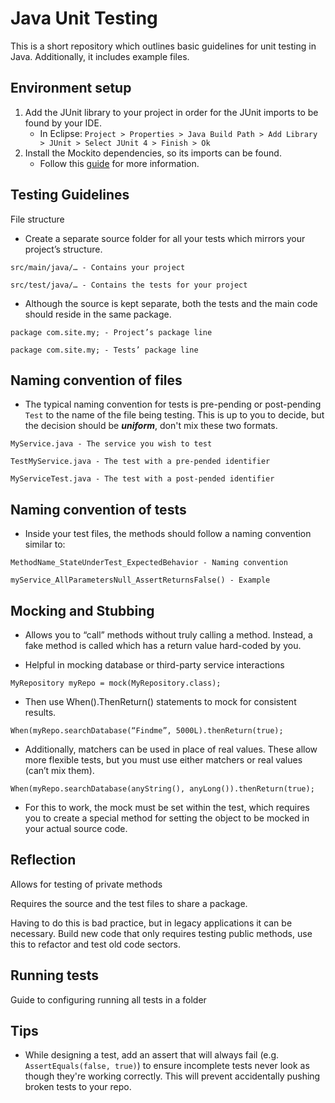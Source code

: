 # Java Unit Testing
This is a short repository which outlines basic guidelines for unit testing in Java. Additionally, it includes example files.

## Environment setup
1. Add the JUnit library to your project in order for the JUnit imports to be found by your IDE.
    * In Eclipse: `Project > Properties > Java Build Path > Add Library > JUnit > Select JUnit 4 > Finish > Ok`
2. Install the Mockito dependencies, so its imports can be found.
    * Follow this [guide](http://www.vogella.com/tutorials/Mockito/article.html#mockito_installation) for more information.

## Testing Guidelines
File structure
* Create a separate source folder for all your tests which mirrors your project’s structure.

`src/main/java/… - Contains your project`

`src/test/java/… - Contains the tests for your project`

* Although the source is kept separate, both the tests and the main code should reside in the same package.

`package com.site.my; - Project’s package line`

`package com.site.my; - Tests’ package line`

## Naming convention of files
* The typical naming convention for tests is pre-pending or post-pending `Test` to the name of the file being testing. This is up to you to decide, but the decision should be _**uniform**_, don't mix these two formats.

`MyService.java - The service you wish to test`

`TestMyService.java - The test with a pre-pended identifier`

`MyServiceTest.java - The test with a post-pended identifier`

## Naming convention of tests
* Inside your test files, the methods should follow a naming convention similar to:

`MethodName_StateUnderTest_ExpectedBehavior - Naming convention`

`myService_AllParametersNull_AssertReturnsFalse() - Example`

## Mocking and Stubbing
* Allows you to “call” methods without truly calling a method. Instead, a fake method is called which has a return value hard-coded by you.

* Helpful in mocking database or third-party service interactions

`MyRepository myRepo = mock(MyRepository.class);`

* Then use When().ThenReturn() statements to mock for consistent results.

`When(myRepo.searchDatabase(“Findme”, 5000L).thenReturn(true);`

* Additionally, matchers can be used in place of real values. These allow more flexible tests, but you must use either matchers or real values (can’t mix them).

`When(myRepo.searchDatabase(anyString(), anyLong()).thenReturn(true);`

* For this to work, the mock must be set within the test, which requires you to create a special method for setting the object to be mocked in your actual source code.

## Reflection
Allows for testing of private methods

Requires the source and the test files to share a package.

Having to do this is bad practice, but in legacy applications it can be necessary. Build new code that only requires testing public methods, use this to refactor and test old code sectors.

## Running tests

Guide to configuring running all tests in a folder

## Tips
* While designing a test, add an assert that will always fail (e.g. `AssertEquals(false, true)`) to ensure incomplete tests never look as though they're working correctly. This will prevent accidentally pushing broken tests to your repo.

